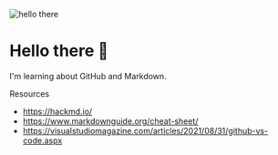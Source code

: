 ![hello there](https://www.ladbible.com/cdn-cgi/image/width=1200,quality=70,format=jpeg,fit=contain,dpr=1/https%3A%2F%2Fs3-images.ladbible.com%2Fs3%2Fcontent%2F792a2e626064e5c4ac1f3b781931ae1b.png)
# Hello there 👋

I'm learning about GitHub and Markdown.

Resources
* https://hackmd.io/
* https://www.markdownguide.org/cheat-sheet/
* https://visualstudiomagazine.com/articles/2021/08/31/github-vs-code.aspx

<!--
**mattbogenberger/mattbogenberger** is a ✨ _special_ ✨ repository because its `README.md` (this file) appears on your GitHub profile.

Here are some ideas to get you started:

- 🔭 I’m currently working on ...
- 🌱 I’m currently learning ...
- 👯 I’m looking to collaborate on ...
- 🤔 I’m looking for help with ...
- 💬 Ask me about ...
- 📫 How to reach me: ...
- 😄 Pronouns: ...
- ⚡ Fun fact: ...
-->
